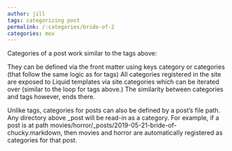 ```yaml
---
author: jill
tags: categorizing post
permalink: /:categories/bride-of-2
categories: mov
---
```

Categories of a post work similar to the tags above:

They can be defined via the front matter using keys category or categories (that follow the same logic as for tags)
All categories registered in the site are exposed to Liquid templates via site.categories which can be iterated over (similar to the loop for tags above.)
The similarity between categories and tags however, ends there.

Unlike tags, categories for posts can also be defined by a post’s file path. Any directory above _post will be read-in as a category. For example, if a post is at path movies/horror/_posts/2019-05-21-bride-of-chucky.markdown, then movies and horror are automatically registered as categories for that post.
